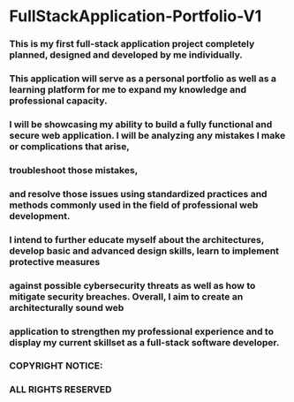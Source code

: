 # FullStackApplication-Portfolio-V1

### This is my first full-stack application project completely planned, designed and developed by me individually.
### This application will serve as a personal portfolio as well as a learning platform for me to expand my knowledge and professional capacity.
### I will be showcasing my ability to build a fully functional and secure web application. I will be analyzing any mistakes I make or complications that arise, 
### troubleshoot those mistakes, 
### and resolve those issues using standardized practices and methods commonly used in the field of professional web development.
### I intend to further educate myself about the architectures, develop basic and advanced design skills, learn to implement protective measures 
### against possible cybersecurity threats as well as how to mitigate security breaches. Overall, I aim to create an architecturally sound web 
### application to strengthen my professional experience and to display my current skillset as a full-stack software developer.


### COPYRIGHT NOTICE: ###

### ALL RIGHTS RESERVED ###


